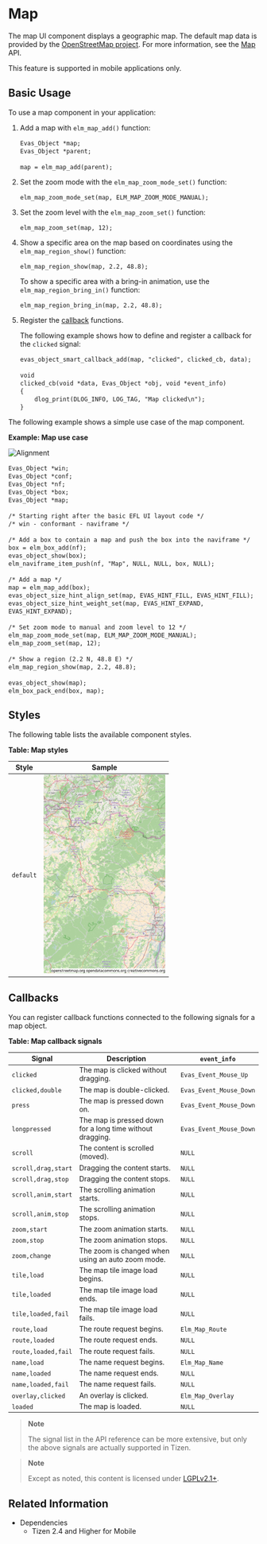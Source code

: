 # Map

The map UI component displays a geographic map. The default map data is provided by the [OpenStreetMap project](http://www.openstreetmap.org/). For more information, see the [Map](../../../../api/mobile/latest/group__Elm__Map.html) API.

This feature is supported in mobile applications only.

## Basic Usage

To use a map component in your application:

1. Add a map with `elm_map_add()` function:

   ```
   Evas_Object *map;
   Evas_Object *parent;

   map = elm_map_add(parent);
   ```

2. Set the zoom mode with the `elm_map_zoom_mode_set()` function:

   ```
   elm_map_zoom_mode_set(map, ELM_MAP_ZOOM_MODE_MANUAL);
   ```

3. Set the zoom level with the `elm_map_zoom_set()` function:

   ```
   elm_map_zoom_set(map, 12);
   ```

4. Show a specific area on the map based on coordinates using the `elm_map_region_show()` function:

   ```
   elm_map_region_show(map, 2.2, 48.8);
   ```

   To show a specific area with a bring-in animation, use the `elm_map_region_bring_in()` function:

   ```
   elm_map_region_bring_in(map, 2.2, 48.8);
   ```

5. Register the [callback](#callbacks) functions.

   The following example shows how to define and register a callback for the `clicked` signal:

   ```
   evas_object_smart_callback_add(map, "clicked", clicked_cb, data);

   void
   clicked_cb(void *data, Evas_Object *obj, void *event_info)
   {
       dlog_print(DLOG_INFO, LOG_TAG, "Map clicked\n");
   }
   ```

The following example shows a simple use case of the map component.

**Example: Map use case**

![Alignment](./media/map1.png)

```
Evas_Object *win;
Evas_Object *conf;
Evas_Object *nf;
Evas_Object *box;
Evas_Object *map;

/* Starting right after the basic EFL UI layout code */
/* win - conformant - naviframe */

/* Add a box to contain a map and push the box into the naviframe */
box = elm_box_add(nf);
evas_object_show(box);
elm_naviframe_item_push(nf, "Map", NULL, NULL, box, NULL);

/* Add a map */
map = elm_map_add(box);
evas_object_size_hint_align_set(map, EVAS_HINT_FILL, EVAS_HINT_FILL);
evas_object_size_hint_weight_set(map, EVAS_HINT_EXPAND, EVAS_HINT_EXPAND);

/* Set zoom mode to manual and zoom level to 12 */
elm_map_zoom_mode_set(map, ELM_MAP_ZOOM_MODE_MANUAL);
elm_map_zoom_set(map, 12);

/* Show a region (2.2 N, 48.8 E) */
elm_map_region_show(map, 2.2, 48.8);

evas_object_show(map);
elm_box_pack_end(box, map);
```

## Styles

The following table lists the available component styles.

**Table: Map styles**

| Style     | Sample                                   |
|-----------|------------------------------------------|
| `default` | ![elm/map/base/default](./media/map_default.png) |

## Callbacks

You can register callback functions connected to the following signals for a map object.

**Table: Map callback signals**

| Signal              | Description                              | `event_info`            |
|---------------------|------------------------------------------|-------------------------|
| `clicked`           | The map is clicked without dragging.     | `Evas_Event_Mouse_Up`   |
| `clicked,double`    | The map is double-clicked.               | `Evas_Event_Mouse_Down` |
| `press`             | The map is pressed down on.              | `Evas_Event_Mouse_Down` |
| `longpressed`       | The map is pressed down for a long time without dragging. | `Evas_Event_Mouse_Down` |
| `scroll`            | The content is scrolled (moved).         | `NULL`                  |
| `scroll,drag,start` | Dragging the content starts.             | `NULL`                  |
| `scroll,drag,stop`  | Dragging the content stops.              | `NULL`                  |
| `scroll,anim,start` | The scrolling animation starts.          | `NULL`                  |
| `scroll,anim,stop`  | The scrolling animation stops.           | `NULL`                  |
| `zoom,start`        | The zoom animation starts.               | `NULL`                  |
| `zoom,stop`         | The zoom animation stops.                | `NULL`                  |
| `zoom,change`       | The zoom is changed when using an auto zoom mode. | `NULL`                  |
| `tile,load`         | The map tile image load begins.          | `NULL`                  |
| `tile,loaded`       | The map tile image load ends.            | `NULL`                  |
| `tile,loaded,fail`  | The map tile image load fails.           | `NULL`                  |
| `route,load`        | The route request begins.                | `Elm_Map_Route`         |
| `route,loaded`      | The route request ends.                  | `NULL`                  |
| `route,loaded,fail` | The route request fails.                 | `NULL`                  |
| `name,load`         | The name request begins.                 | `Elm_Map_Name`          |
| `name,loaded`       | The name request ends.                   | `NULL`                  |
| `name,loaded,fail`  | The name request fails.                  | `NULL`                  |
| `overlay,clicked`   | An overlay is clicked.                   | `Elm_Map_Overlay`       |
| `loaded`            | The map is loaded.                       | `NULL`                  |

> **Note**
>
> The signal list in the API reference can be more extensive, but only the above signals are actually supported in Tizen.

> **Note**
>
> Except as noted, this content is licensed under [LGPLv2.1+](http://opensource.org/licenses/LGPL-2.1).

## Related Information
- Dependencies
  - Tizen 2.4 and Higher for Mobile
